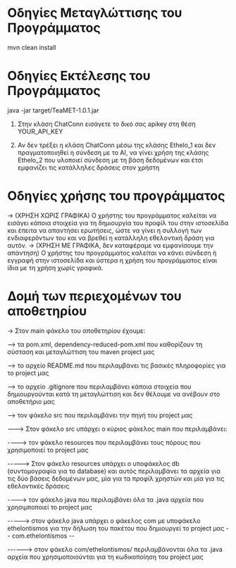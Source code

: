 # Οδηγίες Μεταγλώττισης του Προγράμματος
mvn clean install

# Οδηγίες Εκτέλεσης του Προγράμματος
java -jar target/TeaMET-1.0.1.jar

1) Στην κλάση ChatConn εισάγετε το δικό σας apikey στη θέση YOUR_API_KEY
   
2) Αν δεν τρέξει η κλάση ChatConn μέσω της κλάσης Ethelo_1 και δεν πραγματοποιηθεί η σύνδεση με το ΑΙ,
να γίνει χρήση της κλάσης Ethelo_2 που υλοποιεί σύνδεση με τη βάση δεδομένων και έτσι εμφανίζει τις 
κατάλληλες δράσεις στον χρήστη

# Οδηγίες χρήσης του προγράμματος
-> (ΧΡΗΣΗ ΧΩΡΙΣ ΓΡΑΦΙΚΑ) Ο χρήστης του προγράμματος καλείται να εισάγει κάποια στοιχεία για τη δημιουργία του προφίλ του στην ιστοσελίδα και έπειτα να απαντήσει ερωτήσεις, ώστε να γίνει η συλλογή των ενδιαφερόντων του και να βρεθεί η κατάλληλη εθελοντική δράση για αυτόν. 
-> (ΧΡΗΣΗ ΜΕ ΓΡΑΦΙΚΑ, δεν καταφέραμε να εμφανίσουμε την απάντηση)  Ο χρήστης του προγράμματος καλείται να κάνει σύνδεση ή εγγραφή στην ιστοσελίδα και ύστερα η χρήση του προγράμματος είναι ίδια με τη χρήση χωρίς γραφικά. 

# Δομή των περιεχομένων του αποθετηρίου

-> Στον main φάκελο του αποθετηρίου έχουμε:

--> τα pom.xml, dependency-reduced-pom.xml που καθορίζουν τη σύσταση και μεταγλώττιση του maven project μας

--> το αρχείο README.md που περιλαμβάνει τις βασικές πληροφορίες για το project μας

--> το αρχείο .gitignore που περιλαμβάνει κάποια στοιχεία που δημιουργούνται κατά τη μεταγλώττιση και δεν θέλουμε να        ανέβουν στο αποθετήριο μας

--> τον φάκελο src που περιλαμβάνει την πηγή του project μας

---> Στον φάκελο src υπάρχει ο κύριος φάκελος main που περιλαμβάνει:

----> τον φάκελο resources που περιλαμβάνει τους πόρους που χρησιμοποιεί το project μας

-----> Στον φάκελο resources υπάρχει ο υποφάκελος db (συντομογραφία για το database) και αυτός περιλαμβάνει τα αρχεία για τις δύο βάσεις δεδομένων μας, μία για τα προφίλ χρηστών και μία για τις εθελοντικές δράσεις

----> τον φάκελο java που περιλαμβάνει όλα τα .java αρχεία που χρησιμποποιεί το project μας

-----> στον φάκελο java υπάρχει ο φάκελος com με υποφάκελο ethelontismos για την δήλωση του πακέτου που δημιουργεί το project μας  -- com.ethelontismos -- 

------> στον φάκελο com/ethelontismos/ περιλαμβάνονται όλα τα .java αρχεία που χρησιμοποιούνται για τη κωδικοποίηση του project μας
